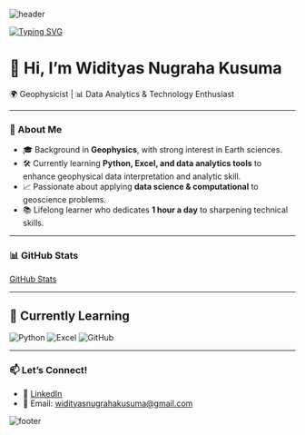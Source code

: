 ![header](https://capsule-render.vercel.app/api?type=waving&color=0:00416A,100:00B4DB&height=200&section=header&text=Widityas%20Nugraha%20Kusuma&fontSize=40&fontColor=ffffff)

[![Typing SVG](https://readme-typing-svg.herokuapp.com?font=Roboto&size=24&duration=3000&pause=1000&color=0A66C2&center=true&vCenter=true&width=600&lines=🌍+Geophysicist;📊+Data+Analytics+%26+Tech+Enthusiast;🚀+Bridging+Earth+Science+%26+Data+Science)](https://git.io/typing-svg)

# 👋 Hi, I’m Widityas Nugraha Kusuma  

🌍 Geophysicist | 📊 Data Analytics & Technology Enthusiast

---

### 🚀 About Me
- 🎓 Background in **Geophysics**, with strong interest in Earth sciences.  
- 🛠 Currently learning **Python, Excel, and data analytics tools** to enhance geophysical data interpretation and analytic skill. 
- 📈 Passionate about applying **data science & computational** to geoscience problems.  
- 📚 Lifelong learner who dedicates **1 hour a day** to sharpening technical skills.  

---

### 📊 GitHub Stats
[GitHub Stats](https://github-readme-stats.vercel.app/api?username=Widityas&show_icons=true&theme=default)

---

## 📖 Currently Learning
![Python](https://img.shields.io/badge/Python-3776AB?style=for-the-badge&logo=python&logoColor=white)
![Excel](https://img.shields.io/badge/Excel-217346?style=for-the-badge&logo=microsoft-excel&logoColor=white)
![GitHub](https://img.shields.io/badge/GitHub-181717?style=for-the-badge&logo=github&logoColor=white)

---

### 📫 Let’s Connect!
- 💼 [LinkedIn](www.linkedin.com/in/widityas-nugraha-kusuma)
- 📧 Email: widityasnugrahakusuma@gmail.com

![footer](https://capsule-render.vercel.app/api?type=waving&color=0:00416A,100:00B4DB&height=100&section=footer)
